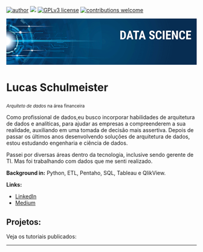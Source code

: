 [![author](https://img.shields.io/badge/author-sigmoidal-red.svg)](https://www.linkedin.com/in/carlosfb) [![](https://img.shields.io/badge/python-3.7+-blue.svg)](https://www.python.org/downloads/release/python-365/) [![GPLv3 license](https://img.shields.io/badge/License-GPLv3-blue.svg)](http://perso.crans.org/besson/LICENSE.html) [![contributions welcome](https://img.shields.io/badge/contributions-welcome-brightgreen.svg?style=flat)](https://github.com/lucasschulmeister/data_science/issues)

<p align="center">
  <img src="banner.png" >
</p>

# Lucas Schulmeister
<sub>*Arquiteto de dados* na área financeira</sub>

Como profissional de dados,eu busco incorporar habilidades de arquitetura de dados e analíticas, para ajudar as empresas a compreenderem a sua realidade, auxiliando em uma tomada de decisão mais assertiva. Depois de passar os últimos anos desenvolvendo soluções de arquitetura de dados, estou estudando engenharia e ciência de dados.

Passei por diversas áreas dentro da tecnologia, inclusive sendo gerente de TI. Mas foi trabalhando com dados que me senti realizado.

**Background in:** Python, ETL, Pentaho, SQL, Tableau e QlikView.

**Links:**
* [LinkedIn](https://www.linkedin.com/in/lucasschulmeister)
* [Medium](https://www.medium.com)


## Projetos:
Veja os tutoriais publicados:


---
